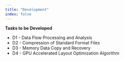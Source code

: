 ```yaml
---
title: "Development"
index: false
---
```


**Tasks to be Developed**

- D1 - Data Flow Processing and Analysis
- D2 - Compression of Standard Format Files
- D3 - Memory Data Copy and Recovery
- D4 - GPU Accelerated Layout Optimization Algorithm